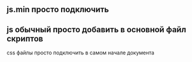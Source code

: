 js.min просто подключить
---
js обычный просто добавить в основной файл скриптов
---
css файлы просто подключить в самом начале документа
